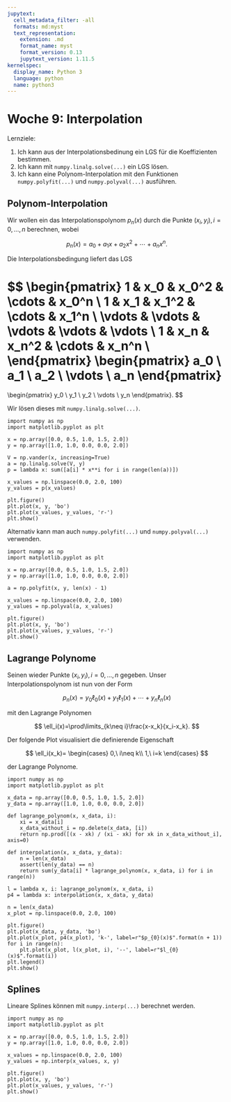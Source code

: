 ```yaml
---
jupytext:
  cell_metadata_filter: -all
  formats: md:myst
  text_representation:
    extension: .md
    format_name: myst
    format_version: 0.13
    jupytext_version: 1.11.5
kernelspec:
  display_name: Python 3
  language: python
  name: python3
---
```


# Woche 9: Interpolation

Lernziele:

1. Ich kann aus der Interpolationsbedinung ein LGS für die Koeffizienten bestimmen.
2. Ich kann mit `numpy.linalg.solve(...)` ein LGS lösen.
3. Ich kann eine Polynom-Interpolation mit den Funktionen `numpy.polyfit(...)` und `numpy.polyval(...)` ausführen.

## Polynom-Interpolation

Wir wollen ein das Interpolationspolynom $p_n(x)$ durch die Punkte $(x_i,y_i),i=0,\ldots,n$ berechnen, wobei

$$
p_n(x)=a_0+a_1x+a_2x^2+\cdots+a_nx^n.
$$

Die Interpolationsbedingung liefert das LGS

$$
\begin{pmatrix}
    1 & x_0 & x_0^2 & \cdots & x_0^n \\
    1 & x_1 & x_1^2 & \cdots & x_1^n \\
    \vdots & \vdots & \vdots & \vdots & \vdots \\
    1 & x_n & x_n^2 & \cdots & x_n^n \\
\end{pmatrix}
\begin{pmatrix}
    a_0 \\
    a_1 \\
    a_2 \\
    \vdots \\
    a_n
\end{pmatrix}
=
\begin{pmatrix}
    y_0 \\
    y_1 \\
    y_2 \\
    \vdots \\
    y_n
\end{pmatrix}.
$$

Wir lösen dieses mit `numpy.linalg.solve(...)`.

```{code-cell} ipython3
import numpy as np
import matplotlib.pyplot as plt

x = np.array([0.0, 0.5, 1.0, 1.5, 2.0])
y = np.array([1.0, 1.0, 0.0, 0.0, 2.0])

V = np.vander(x, increasing=True)
a = np.linalg.solve(V, y)
p = lambda x: sum([a[i] * x**i for i in range(len(a))])

x_values = np.linspace(0.0, 2.0, 100)
y_values = p(x_values)

plt.figure()
plt.plot(x, y, 'bo')
plt.plot(x_values, y_values, 'r-')
plt.show()
```

Alternativ kann man auch `numpy.polyfit(...)` und `numpy.polyval(...)` verwenden.

```{code-cell} ipython3
import numpy as np
import matplotlib.pyplot as plt

x = np.array([0.0, 0.5, 1.0, 1.5, 2.0])
y = np.array([1.0, 1.0, 0.0, 0.0, 2.0])

a = np.polyfit(x, y, len(x) - 1)

x_values = np.linspace(0.0, 2.0, 100)
y_values = np.polyval(a, x_values)

plt.figure()
plt.plot(x, y, 'bo')
plt.plot(x_values, y_values, 'r-')
plt.show()
```

## Lagrange Polynome

Seinen wieder Punkte $(x_i,y_i),i=0,\ldots,n$ gegeben.
Unser Interpolationspolynom ist nun von der Form

$$
p_n(x)=y_0\ell_0(x)+y_1\ell_1(x)+\cdots+y_n\ell_n(x)
$$

mit den Lagrange Polynomen

$$
\ell_i(x)=\prod\limits_{k\neq i}\frac{x-x_k}{x_i-x_k}.
$$

Der folgende Plot visualisiert die definierende Eigenschaft

$$
\ell_i(x_k)=
\begin{cases}
0,\ i\neq k\\
1,\ i=k
\end{cases}
$$

der Lagrange Polynome.

```{code-cell} ipython3
import numpy as np
import matplotlib.pyplot as plt

x_data = np.array([0.0, 0.5, 1.0, 1.5, 2.0])
y_data = np.array([1.0, 1.0, 0.0, 0.0, 2.0])

def lagrange_polynom(x, x_data, i):
    xi = x_data[i]
    x_data_without_i = np.delete(x_data, [i])
    return np.prod([(x - xk) / (xi - xk) for xk in x_data_without_i], axis=0)
    
def interpolation(x, x_data, y_data):
    n = len(x_data)
    assert(len(y_data) == n)
    return sum(y_data[i] * lagrange_polynom(x, x_data, i) for i in range(n))

l = lambda x, i: lagrange_polynom(x, x_data, i)
p4 = lambda x: interpolation(x, x_data, y_data)

n = len(x_data)
x_plot = np.linspace(0.0, 2.0, 100)

plt.figure()
plt.plot(x_data, y_data, 'bo')
plt.plot(x_plot, p4(x_plot), 'k-', label=r"$p_{0}(x)$".format(n + 1))
for i in range(n):
	plt.plot(x_plot, l(x_plot, i), '--', label=r"$l_{0}(x)$".format(i))
plt.legend()
plt.show()
```

## Splines

Lineare Splines können mit `numpy.interp(...)` berechnet werden.

```{code-cell} ipython3
import numpy as np
import matplotlib.pyplot as plt

x = np.array([0.0, 0.5, 1.0, 1.5, 2.0])
y = np.array([1.0, 1.0, 0.0, 0.0, 2.0])

x_values = np.linspace(0.0, 2.0, 100)
y_values = np.interp(x_values, x, y)

plt.figure()
plt.plot(x, y, 'bo')
plt.plot(x_values, y_values, 'r-')
plt.show()
```
